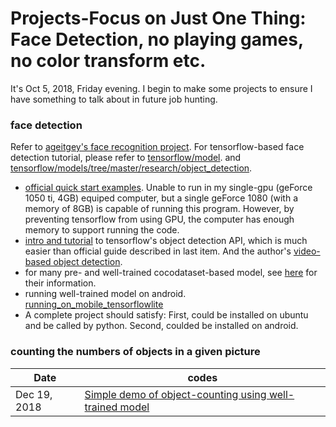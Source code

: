 # Projects-Focus on Just One Thing: Face Detection, no playing games, no color transform etc.
It's Oct 5, 2018, Friday evening. I begin to make some projects to ensure I have something to talk about in future job hunting.
### face detection
Refer to [ageitgey's face recognition project](https://github.com/ageitgey/face_recognition). For tensorflow-based face detection tutorial, please refer to [tensorflow/model](https://github.com/tensorflow/models/blob/master/research/object_detection/g3doc/running_pets.md). and [tensorflow/models/tree/master/research/object_detection](https://github.com/tensorflow/models/tree/master/research/object_detection).
+ [official quick start examples](https://github.com/tensorflow/models/blob/master/research/object_detection/object_detection_tutorial.ipynb). Unable to run in my single-gpu (geForce 1050 ti, 4GB) equiped computer, but a single geForce 1080 (with a memory of 8GB) is capable of running this program. However, by preventing tensorflow from using GPU, the computer has enough memory to support running the code.
+ [intro and tutorial](https://www.kdnuggets.com/2018/03/google-tensorflow-object-detection-api-the-easiest-way-implement-image-recognition.html) to tensorflow's object detection API, which is much easier than official guide described in last item. And the author's [video-based object detection](https://github.com/priya-dwivedi/Deep-Learning/blob/master/Object_Detection_Tensorflow_API.ipynb).
+ for many pre- and well-trained cocodataset-based model, see [here](https://github.com/tensorflow/models/blob/477ed41e7e4e8a8443bc633846eb01e2182dc68a/object_detection/g3doc/detection_model_zoo.md) for their information.
+ running well-trained model on android. [running_on_mobile_tensorflowlite](https://github.com/tensorflow/models/blob/master/research/object_detection/g3doc/running_on_mobile_tensorflowlite.md)
+ A complete project should satisfy: First, could be installed on ubuntu and be called by python. Second, coulded be installed on android.
### counting the numbers of objects in a given picture
| Date | codes |
| ----- | ----- |
| Dec 19, 2018 | [Simple demo of object-counting using well-trained model](https://github.com/suzyi/projects/blob/master/object-counting/object-counting.ipynb) |
